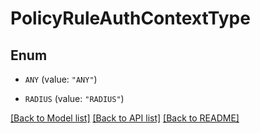 # PolicyRuleAuthContextType

## Enum


* `ANY` (value: `"ANY"`)

* `RADIUS` (value: `"RADIUS"`)


[[Back to Model list]](../README.md#documentation-for-models) [[Back to API list]](../README.md#documentation-for-api-endpoints) [[Back to README]](../README.md)


